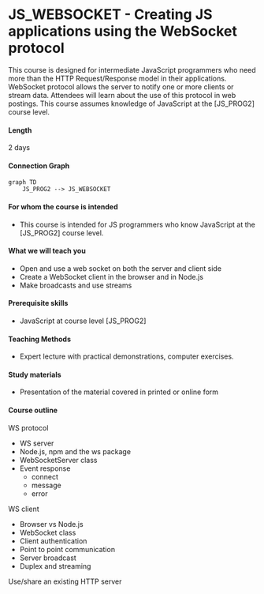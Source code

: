 # JS_WEBSOCKET - Creating JS applications using the WebSocket protocol

This course is designed for intermediate JavaScript programmers who need more than the HTTP Request/Response model in their applications. WebSocket protocol allows the server to notify one or more clients or stream data. Attendees will learn about the use of this protocol in web postings. This course assumes knowledge of JavaScript at the [JS_PROG2] course level.

#### Length

2 days

#### Connection Graph

```mermaid
graph TD
    JS_PROG2 --> JS_WEBSOCKET
```

#### For whom the course is intended

- This course is intended for JS programmers who know JavaScript at the [JS_PROG2] course level.

#### What we will teach you

- Open and use a web socket on both the server and client side
- Create a WebSocket client in the browser and in Node.js
- Make broadcasts and use streams

#### Prerequisite skills

- JavaScript at course level [JS_PROG2]

#### Teaching Methods

- Expert lecture with practical demonstrations, computer exercises.

#### Study materials

- Presentation of the material covered in printed or online form

#### Course outline

WS protocol

- WS server
- Node.js, npm and the ws package
- WebSocketServer class
- Event response
  - connect
  - message
  - error

WS client

- Browser vs Node.js
- WebSocket class
- Client authentication
- Point to point communication
- Server broadcast
- Duplex and streaming

Use/share an existing HTTP server
